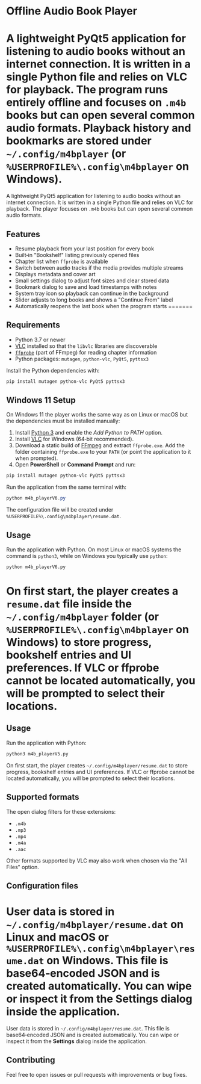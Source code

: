 # Offline Audio Book Player

A lightweight PyQt5 application for listening to audio books without an internet connection. It is written in a single Python file and relies on VLC for playback.
The program runs entirely offline and focuses on `.m4b` books but can open several common audio formats.
Playback history and bookmarks are stored under `~/.config/m4bplayer` (or `%USERPROFILE%\.config\m4bplayer` on Windows).
=======
A lightweight PyQt5 application for listening to audio books without an internet connection. It is written in a single Python file and relies on VLC for playback. The player focuses on `.m4b` books but can open several common audio formats.

## Features

- Resume playback from your last position for every book
- Built‑in "Bookshelf" listing previously opened files
- Chapter list when `ffprobe` is available
- Switch between audio tracks if the media provides multiple streams
- Displays metadata and cover art
- Small settings dialog to adjust font sizes and clear stored data
- Bookmark dialog to save and load timestamps with notes
- System tray icon so playback can continue in the background
- Slider adjusts to long books and shows a "Continue From" label
- Automatically reopens the last book when the program starts
=======

## Requirements

- Python 3.7 or newer
- [VLC](https://www.videolan.org/) installed so that the `libvlc` libraries are discoverable
- [`ffprobe`](https://ffmpeg.org/ffprobe.html) (part of FFmpeg) for reading chapter information
- Python packages: `mutagen`, `python-vlc`, `PyQt5`, `pyttsx3`

Install the Python dependencies with:

```bash
pip install mutagen python-vlc PyQt5 pyttsx3
```

## Windows 11 Setup

On Windows 11 the player works the same way as on Linux or macOS but the dependencies must be installed manually:

1. Install [Python 3](https://www.python.org/downloads/windows/) and enable the *Add Python to PATH* option.
2. Install [VLC](https://www.videolan.org/) for Windows (64‑bit recommended).
3. Download a static build of [FFmpeg](https://www.gyan.dev/ffmpeg/builds/) and extract `ffprobe.exe`. Add the folder containing `ffprobe.exe` to your `PATH` (or point the application to it when prompted).
4. Open **PowerShell** or **Command Prompt** and run:

```powershell
pip install mutagen python-vlc PyQt5 pyttsx3
```

Run the application from the same terminal with:

```powershell
python m4b_playerV6.py
```

The configuration file will be created under `%USERPROFILE%\.config\m4bplayer\resume.dat`.

## Usage

Run the application with Python. On most Linux or macOS systems the command is `python3`, while on Windows you typically use `python`:

```bash
python m4b_playerV6.py
```

On first start, the player creates a `resume.dat` file inside the `~/.config/m4bplayer` folder (or `%USERPROFILE%\.config\m4bplayer` on Windows) to store progress, bookshelf entries and UI preferences. If VLC or ffprobe cannot be located automatically, you will be prompted to select their locations.
=======
## Usage

Run the application with Python:

```bash
python3 m4b_playerV5.py
```

On first start, the player creates `~/.config/m4bplayer/resume.dat` to store progress, bookshelf entries and UI preferences. If VLC or ffprobe cannot be located automatically, you will be prompted to select their locations.

## Supported formats

The open dialog filters for these extensions:

- `.m4b`
- `.mp3`
- `.mp4`
- `.m4a`
- `.aac`

Other formats supported by VLC may also work when chosen via the "All Files" option.

## Configuration files

User data is stored in `~/.config/m4bplayer/resume.dat` on Linux and macOS or `%USERPROFILE%\.config\m4bplayer\resume.dat` on Windows. This file is base64‑encoded JSON and is created automatically. You can wipe or inspect it from the **Settings** dialog inside the application.
=======
User data is stored in `~/.config/m4bplayer/resume.dat`. This file is base64‑encoded JSON and is created automatically. You can wipe or inspect it from the **Settings** dialog inside the application.

## Contributing

Feel free to open issues or pull requests with improvements or bug fixes.
